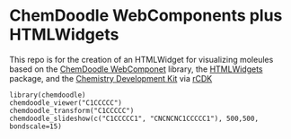 # ChemDoodle WebComponents plus HTMLWidgets

This repo is for the creation of an HTMLWidget for visualizing
moleules based on the [ChemDoodle WebComponet](http://web.chemdoodle.chttps://github.com/rajarshi/cdkr/tree/master/rcdkom/) library,
the [HTMLWidgets](http://www.htmlwidgets.org/) package, and the
[Chemistry Development Kit](https://github.com/cdk) via [rCDK]()

```[R]
library(chemdoodle)
chemdoodle_viewer("C1CCCCC")
chemdoodle_transform("C1CCCCC")
chemdoodle_slideshow(c("C1CCCCC1", "CNCNCNC1CCCCC1"), 500,500, bondscale=15)
```
